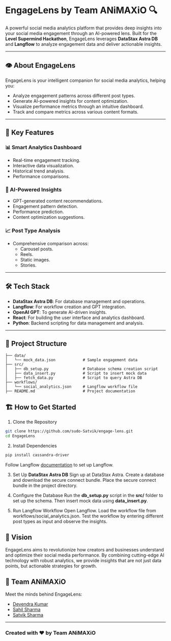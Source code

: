 # EngageLens by Team ANiMAXiO 🔍  

A powerful social media analytics platform that provides deep insights into your social media engagement through an AI-powered lens. Built for the **Level Supermind Hackathon**, EngageLens leverages **DataStax Astra DB** and **Langflow** to analyze engagement data and deliver actionable insights.  

---

## 👁️ About EngageLens  

EngageLens is your intelligent companion for social media analytics, helping you:  
- Analyze engagement patterns across different post types.  
- Generate AI-powered insights for content optimization.  
- Visualize performance metrics through an intuitive dashboard.  
- Track and compare metrics across various content formats.  

---

## 🌟 Key Features  

### **📊 Smart Analytics Dashboard**  
- Real-time engagement tracking.  
- Interactive data visualization.  
- Historical trend analysis.  
- Performance comparisons.  

### **🤖 AI-Powered Insights**  
- GPT-generated content recommendations.  
- Engagement pattern detection.  
- Performance prediction.  
- Content optimization suggestions.  

### **📈 Post Type Analysis**  
- Comprehensive comparison across:  
  - Carousel posts.  
  - Reels.  
  - Static images.  
  - Stories.  

---

## 🛠️ Tech Stack  

- **DataStax Astra DB**: For database management and operations.  
- **Langflow**: For workflow creation and GPT integration.  
- **OpenAI GPT**: To generate AI-driven insights.  
- **React**: For building the user interface and analytics dashboard.
- **Python**: Backend scripting for data management and analysis.  

---

## 📂 Project Structure  

```plaintext
├── data/
│   └── mock_data.json            # Sample engagement data
├── src/
│   ├── db_setup.py               # Database schema creation script
│   ├── data_insert.py            # Script to insert mock data
│   ├── fetch_data.py             # Script to query Astra DB
├── workflows/
│   └── social_analytics.json     # Langflow workflow file
├── README.md                     # Project documentation
```


## 🏗️ How to Get Started
1. Clone the Repository
```bash
git clone https://github.com/sudo-Satvik/engage-lens.git
cd EngageLens
```

2. Install Dependencies
```bash
pip install cassandra-driver
```
Follow Langflow [documentation](https://docs.langflow.org/) to set up Langflow.

3. Set Up **DataStax Astra DB**
Sign up at DataStax Astra.
Create a database and download the secure connect bundle.
Place the secure connect bundle in the project directory.

4. Configure the Database
Run the **db_setup.py** script in the **src/** folder to set up the schema. Then insert mock data using **data_insert.py**.

5. Run Langflow Workflow
Open Langflow.
Load the workflow file from workflows/social_analytics.json.
Test the workflow by entering different post types as input and observe the insights.


## 🎯 Vision
EngageLens aims to revolutionize how creators and businesses understand and optimize their social media performance. By combining cutting-edge AI technology with robust analytics, we provide insights that are not just data points, but actionable strategies for growth.

## 👥 Team ANiMAXiO
Meet the minds behind EngageLens:

- [Devendra Kumar](https://github.com/KumaDevendra/)
- [Sahil Sharma](https://github.com/SAHIL-Sharma21/)
- [Satvik Sharma](https://github.com/sudo-Satvik/)

<hr>
<h3>Created with ❤️ by Team ANiMAXiO</h3>